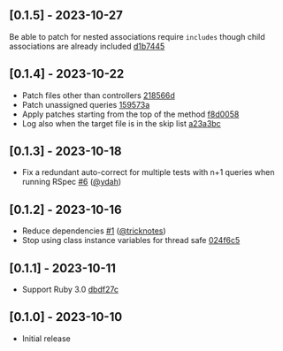## [0.1.5] - 2023-10-27

Be able to patch for nested associations require `includes` though child associations are already included [d1b7445](https://github.com/makicamel/bulletmark_repairer/commit/d1b7445556c20bc037beb6a013ac70531426a7ea)

## [0.1.4] - 2023-10-22

- Patch files other than controllers [218566d](https://github.com/makicamel/bulletmark_repairer/commit/218566d1531751f204941c3dcff7f095a056d39f)
- Patch unassigned queries [159573a](https://github.com/makicamel/bulletmark_repairer/commit/159573ada036ee3ee39428b1e59066934b676c02)
- Apply patches starting from the top of the method [f8d0058](https://github.com/makicamel/bulletmark_repairer/commit/f8d00582a5b3b084c0a35a54726396a2a063f8dd)
- Log also when the target file is in the skip list [a23a3bc](https://github.com/makicamel/bulletmark_repairer/commit/a23a3bc0edf1e94d3aa6ea95449c9570b9322d65)

## [0.1.3] - 2023-10-18

- Fix a redundant auto-correct for multiple tests with n+1 queries when running RSpec [#6](https://github.com/makicamel/bulletmark_repairer/pull/6) ([@ydah])

## [0.1.2] - 2023-10-16

- Reduce dependencies [#1](https://github.com/makicamel/bulletmark_repairer/pull/1) ([@tricknotes])
- Stop using class instance variables for thread safe [024f6c5](https://github.com/makicamel/bulletmark_repairer/commit/024f6c53f82b182a998c1e43de48d8c6c9ce5bf3)

## [0.1.1] - 2023-10-11

- Support Ruby 3.0 [dbdf27c](https://github.com/makicamel/bulletmark_repairer/commit/dbdf27c6c9a7259ad9474153d2394da5bac45b43)

## [0.1.0] - 2023-10-10

- Initial release

[@tricknotes]: https://github.com/tricknotes
[@ydah]: https://github.com/ydah
